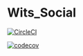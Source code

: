 # Wits_Social

[![CircleCI](https://circleci.com/gh/KatlehoWMphuthi/Wits_Social/tree/main.svg?style=svg)](https://circleci.com/gh/KatlehoWMphuthi/Wits_Social/tree/main)

[![codecov](https://codecov.io/gh/KatlehoWMphuthi/Wits_Social/branch/main/graph/badge.svg?token=U5ARIHIK87)](https://codecov.io/gh/KatlehoWMphuthi/Wits_Social)

